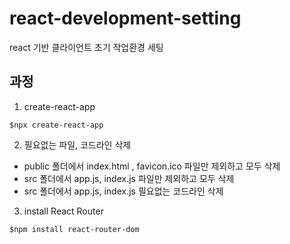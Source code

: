 # react-development-setting

react 기반 클라이언트 초기 작업환경 세팅

## 과정

1. create-react-app
```
$npx create-react-app
```

2. 필요없는 파일, 코드라인 삭제
- public 폴더에서 index.html , favicon.ico 파일만 제외하고 모두 삭제
- src 폴더에서 app.js, index.js 파일만 제외하고 모두 삭제
- src 폴더에서 app.js, index.js 필요없는 코드라인 삭제

3. install React Router
```
$npm install react-router-dom
```